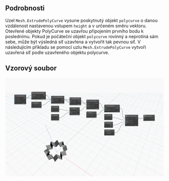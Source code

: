 ## Podrobnosti
Uzel `Mesh.ExtrudePolyCurve` vysune poskytnutý objekt `polycurve` o danou vzdálenost nastavenou vstupem `height` a v určeném směru vektoru. Otevřené objekty PolyCurve se uzavřou připojením prvního bodu k poslednímu. Pokud je počáteční objekt `polycurve` rovinný a neprotíná sám sebe, může být výsledná síť uzavřena a vytvořit tak pevnou síť.
V následujícím příkladu se pomocí uzlu `Mesh.ExtrudePolyCurve` vytvoří uzavřená síť podle uzavřeného objektu polycurve.

## Vzorový soubor

![Example](./Autodesk.DesignScript.Geometry.Mesh.ExtrudePolyCurve_img.jpg)
